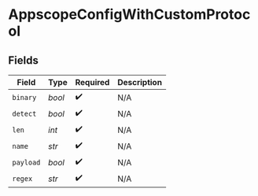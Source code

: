 # AppscopeConfigWithCustomProtocol


## Fields

| Field              | Type               | Required           | Description        |
| ------------------ | ------------------ | ------------------ | ------------------ |
| `binary`           | *bool*             | :heavy_check_mark: | N/A                |
| `detect`           | *bool*             | :heavy_check_mark: | N/A                |
| `len`              | *int*              | :heavy_check_mark: | N/A                |
| `name`             | *str*              | :heavy_check_mark: | N/A                |
| `payload`          | *bool*             | :heavy_check_mark: | N/A                |
| `regex`            | *str*              | :heavy_check_mark: | N/A                |